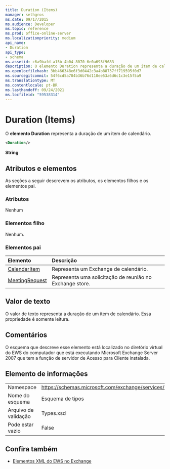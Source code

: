 ```yaml
---
title: Duration (Items)
manager: sethgros
ms.date: 09/17/2015
ms.audience: Developer
ms.topic: reference
ms.prod: office-online-server
ms.localizationpriority: medium
api_name:
- Duration
api_type:
- schema
ms.assetid: c6a9bafd-a15b-4b04-8070-6e0a693f9683
description: O elemento Duration representa a duração de um item de calendário.
ms.openlocfilehash: 3bb466348e6f3d0442c3a4b88737ff719595f0d7
ms.sourcegitcommit: 54f6cd5a704b36b76d110ee53a6d6c1c3e15f5a9
ms.translationtype: MT
ms.contentlocale: pt-BR
ms.lasthandoff: 09/24/2021
ms.locfileid: "59538314"
---
```

# <a name="duration-items"></a>Duration (Items)

O **elemento Duration** representa a duração de um item de calendário. 
  
```xml
<Duration/>
```

 **String**
## <a name="attributes-and-elements"></a>Atributos e elementos

As seções a seguir descrevem os atributos, os elementos filhos e os elementos pai.
  
### <a name="attributes"></a>Atributos

Nenhum
  
### <a name="child-elements"></a>Elementos filho

Nenhum.
  
### <a name="parent-elements"></a>Elementos pai

|**Elemento**|**Descrição**|
|:-----|:-----|
|[CalendarItem](calendaritem.md) <br/> |Representa um Exchange de calendário.  <br/> |
|[MeetingRequest](meetingrequest.md) <br/> |Representa uma solicitação de reunião no Exchange store.  <br/> |
   
## <a name="text-value"></a>Valor de texto

O valor de texto representa a duração de um item de calendário. Essa propriedade é somente leitura.
  
## <a name="remarks"></a>Comentários

O esquema que descreve esse elemento está localizado no diretório virtual do EWS do computador que está executando Microsoft Exchange Server 2007 que tem a função de servidor de Acesso para Cliente instalada.
  
## <a name="element-information"></a>Elemento de informações

|||
|:-----|:-----|
|Namespace  <br/> |https://schemas.microsoft.com/exchange/services/2006/types  <br/> |
|Nome do esquema  <br/> |Esquema de tipos  <br/> |
|Arquivo de validação  <br/> |Types.xsd  <br/> |
|Pode estar vazio  <br/> |False  <br/> |
   
## <a name="see-also"></a>Confira também

- [Elementos XML do EWS no Exchange](ews-xml-elements-in-exchange.md)

